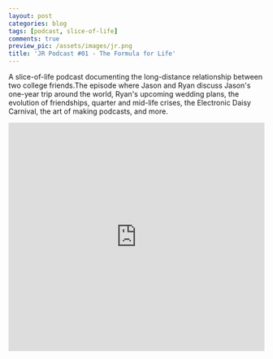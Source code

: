 ```yaml
---
layout: post
categories: blog
tags: [podcast, slice-of-life]
comments: true
preview_pic: /assets/images/jr.png
title: 'JR Podcast #01 - The Formula for Life'
---
```


A slice-of-life podcast documenting the long-distance relationship between two college friends.The episode where Jason and Ryan discuss Jason's one-year trip around the world, Ryan's upcoming wedding plans, the evolution of friendships, quarter and mid-life crises, the Electronic Daisy Carnival, the art of making podcasts, and more.

<iframe width="100%" height="450" scrolling="no" frameborder="no" src="https://w.soundcloud.com/player/?url=https%3A//api.soundcloud.com/tracks/163372251&amp;auto_play=false&amp;hide_related=false&amp;show_comments=true&amp;show_user=true&amp;show_reposts=false&amp;visual=true"></iframe>
